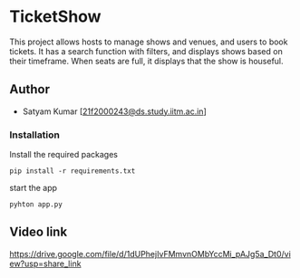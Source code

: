
# TicketShow

This project allows hosts to manage shows and venues, and users to book tickets. It has a search function with filters, and displays shows based on their timeframe. When seats are full, it displays that the show is houseful.


## Author

- Satyam Kumar [21f2000243@ds.study.iitm.ac.in]


### Installation

Install the required packages

```
pip install -r requirements.txt

```

start the app

```
pyhton app.py

```
## Video link

https://drive.google.com/file/d/1dUPhejIvFMmvnOMbYccMi_pAJg5a_Dt0/view?usp=share_link
